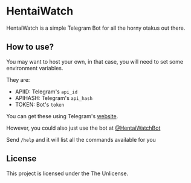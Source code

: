 # HentaiWatch

HentaiWatch is a simple Telegram Bot for all the horny otakus out there.

## How to use?

You may want to host your own, in that case, you will need to
set some environment variables.

They are:

- APIID: Telegram's `api_id`
- APIHASH: Telegram's `api_hash`
- TOKEN: Bot's `token`

You can get these using Telegram's [website](https://core.telegram.org/api/obtaining_api_id).

However, you could also just use the bot at [@HentaiWatchBot](https://t.me/HentaiWatchBot)

Send `/help` and it will list all the commands available for you

## License

This project is licensed under the The Unlicense.

